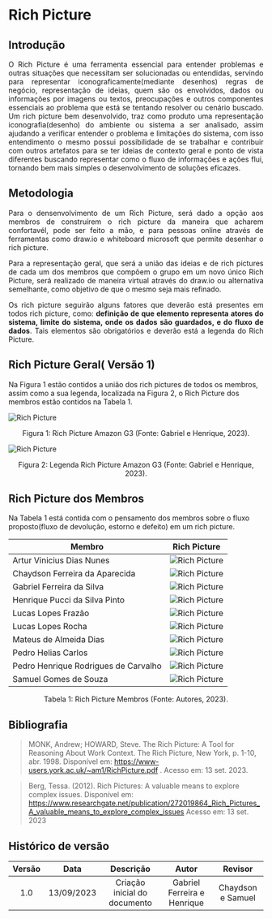 # Rich Picture

## Introdução

<p align="justify">O Rich Picture é uma ferramenta essencial para entender problemas e outras situações que necessitam ser solucionadas ou entendidas, servindo para representar iconograficamente(mediante desenhos) regras de negócio, representação de ideias, quem são os envolvidos, dados ou informações por imagens ou textos, preocupações e outros componentes essenciais ao problema que está se tentando resolver ou cenário buscado. Um rich picture bem desenvolvido, traz como produto uma representação iconografia(desenho) do ambiente ou sistema a ser analisado, assim ajudando a verificar entender o problema e limitações do sistema, com isso entendimento o mesmo possui possibilidade de se trabalhar e contribuir com outros artefatos para se ter ideias de contexto geral e ponto de vista diferentes buscando representar como o fluxo de informações e ações flui, tornando bem mais simples o desenvolvimento de soluções eficazes.</p>

## Metodologia

<p align="justify"> Para o densenvolvimento de um Rich Picture, será dado a opção aos membros de construírem o rich picture da maneira que acharem confortavél, pode ser feito a mão, e para pessoas online através de ferramentas como draw.io e whiteboard microsoft que permite desenhar o rich picture.</p>
<p align="justify">Para a representação geral, que será a união das ideias e de rich pictures de cada um dos membros que compõem o grupo em um novo único Rich Picture, será realizado de maneira virtual através do draw.io ou alternativa semelhante, como objetivo de que o mesmo seja mais refinado.</p>
<p align="justify"> Os rich picture seguirão alguns fatores que deverão está presentes em todos rich picture, como: <b>definição de que elemento representa atores do sistema, limite do sistema, onde os dados são guardados, e do fluxo de dados</b>. Tais elementos são obrigatórios e deverão está a legenda do Rich Picture. </p>

## Rich Picture Geral( Versão 1)

Na Figura 1 estão contidos a união dos rich pictures de todos os membros, assim como a sua legenda, localizada na Figura 2, o Rich Picture dos membros estão contidos na Tabela 1.

![Rich Picture](../../assets/imagens-base/rich-picture/Rich_Picture_Geral.png)
<div style="text-align: center">
<p> Figura 1: Rich Picture Amazon G3 (Fonte: Gabriel e Henrique, 2023). </p>
</div>

![Rich Picture](../../assets/imagens-base/rich-picture/Legenda_Rich_Picture_Geral.png)
<div style="text-align: center">
<p> Figura 2: Legenda Rich Picture Amazon G3 (Fonte: Gabriel e Henrique, 2023). </p>
</div>


## Rich Picture dos Membros

Na Tabela 1 está contida com o pensamento dos membros sobre o fluxo proposto(fluxo de devolução, estorno e defeito) em um rich picture.
 

| Membro                               | Rich Picture |
| ------------------------------------ | ------------ |
| Artur Vinicius Dias Nunes            | ![Rich Picture](../../assets/imagens-base/rich-picture/Rich_Picture_Artur.jpeg)         |
| Chaydson Ferreira da Aparecida       | ![Rich Picture](../../assets/imagens-base/rich-picture/Rich_Picture_Chaydson.jpeg)              |
| Gabriel Ferreira da Silva            | ![Rich Picture](../../assets/imagens-base/rich-picture/Rich_Picture_Gabriel.jpg)              |
| Henrique Pucci da Silva Pinto        | ![Rich Picture](../../assets/imagens-base/rich-picture/Rich_Picture_Henrique.png)              |
| Lucas Lopes Frazão                  | ![Rich Picture](../../assets/imagens-base/rich-picture/Rich_Picture_Frazao.jpeg)              |
| Lucas Lopes Rocha                    | ![Rich Picture](../../assets/imagens-base/rich-picture/Rich_picture_LucasLopes.jpeg)              |
| Mateus de Almeida Dias               | ![Rich Picture](../../assets/imagens-base/rich-picture/Rich_Picture_Mateus.png)             |
| Pedro Helias Carlos                  | ![Rich Picture](../../assets/imagens-base/rich-picture/Rich_picture_PedroHelias.jpeg)              |
| Pedro Henrique Rodrigues de Carvalho | ![Rich Picture](../../assets/imagens-base/rich-picture/Rich_Picture_Pedro_Henrique.jpeg)              |
| Samuel Gomes de Souza                |     ![Rich Picture](../../assets/imagens-base/rich-picture/Rich_Picture_Samuel.png)         |

<div style="text-align: center">
<p> Tabela 1: Rich Picture Membros (Fonte: Autores, 2023). </p>
</div>

## Bibliografia

> MONK, Andrew; HOWARD, Steve. The Rich Picture: A Tool for Reasoning About Work Context. The Rich Picture, New York, p. 1-10, abr. 1998. Disponível em: <https://www-users.york.ac.uk/~am1/RichPicture.pdf> . Acesso em: 13 set. 2023.

> Berg, Tessa. (2012). Rich Pictures: A valuable means to explore complex issues. Disponível em: <https://www.researchgate.net/publication/272019864_Rich_Pictures_A_valuable_means_to_explore_complex_issues> Acesso em: 13 set. 2023

## Histórico de versão

| Versão |    Data    |          Descrição          |            Autor            |      Revisor      |
| :-----: | :--------: | :----------------------------: | :-------------------------: | :---------------: |
|   1.0   | 13/09/2023 | Criação inicial do documento | Gabriel Ferreira e Henrique | Chaydson e Samuel |
